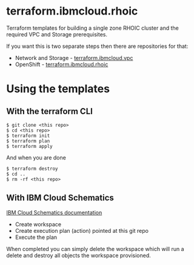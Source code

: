# terraform.ibmcloud.rhoic
Terraform templates for building a single zone RHOIC cluster and the required VPC and Storage prerequisites.

If you want this is two separate steps then there are repositories for that:
* Network and Storage - [terraform.ibmcloud.vpc](https://github.com/redhat-gpst/terraform.ibmcloud.vpc)
* OpenShift - [terraform.ibmcloud.rhoic](https://github.com/redhat-gpst/terraform.ibmcloud.rhoic)

# Using the templates

## With the terraform CLI

```
$ git clone <this repo>
$ cd <this repo>
$ terraform init
$ terraform plan
$ terraform apply
```

And when you are done

```
$ terraform destroy
$ cd ..
$ rm -rf <this repo>
```

## With IBM Cloud Schematics

[IBM Cloud Schematics documentation](https://cloud.ibm.com/docs/schematics)

* Create workspace
* Create execution plan (action) pointed at this git repo
* Execute the plan

When completed you can simply delete the workspace which will run a delete and destroy all objects the workspace provisioned.
